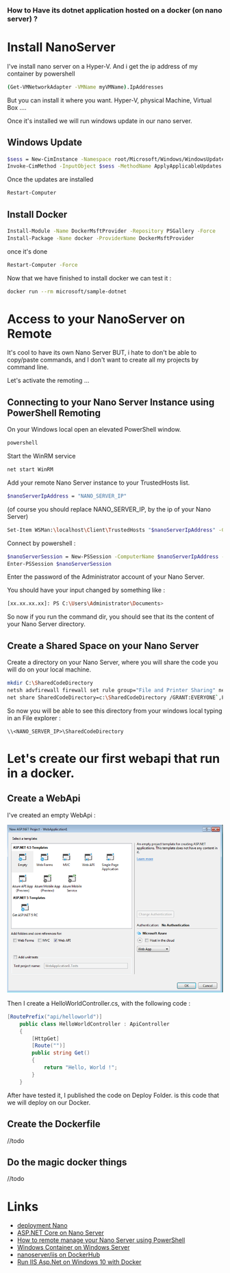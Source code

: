 ### How to Have its dotnet application hosted on a docker (on nano server) ?

# Install NanoServer

I've install nano server on a Hyper-V. 
And i get the ip address of my container by powershell 

```bash
(Get-VMNetworkAdapter -VMName myVMName).IpAddresses 
```

But you can install it where you want. Hyper-V, physical Machine, Virtual Box ....

Once it's installed we will run windows update in our nano server.

## Windows Update

```bash
$sess = New-CimInstance -Namespace root/Microsoft/Windows/WindowsUpdate -ClassName MSFT_WUOperationsSession
Invoke-CimMethod -InputObject $sess -MethodName ApplyApplicableUpdates
```

Once the updates are installed

```bash
Restart-Computer
```

## Install Docker

```bash
Install-Module -Name DockerMsftProvider -Repository PSGallery -Force
Install-Package -Name docker -ProviderName DockerMsftProvider
```

once it's done

```bash
Restart-Computer -Force
```

Now that we have finished to install docker we can test it :

```bash
docker run --rm microsoft/sample-dotnet
```

# Access to your NanoServer on Remote

It's cool to have its own Nano Server BUT, i hate to don't be able to copy/paste commands, and I don't want to create all my projects by command line.

Let's activate the remoting ...

## Connecting to your Nano Server Instance using PowerShell Remoting

On your Windows local open an elevated PowerShell window.

```bash
powershell
```

Start the WinRM service
```bash
net start WinRM
```

Add your remote Nano Server instance to your TrustedHosts list.

```bash
$nanoServerIpAddress = "NANO_SERVER_IP"
```
(of course you should replace NANO_SERVER_IP, by the ip of your Nano Server)

```bash
Set-Item WSMan:\localhost\Client\TrustedHosts "$nanoServerIpAddress" -Concatenate -Force
```

Connect by powershell :
```bash
$nanoServerSession = New-PSSession -ComputerName $nanoServerIpAddress -Credential ~\Administrator
Enter-PSSession $nanoServerSession
```

Enter the password of the Administrator account of your Nano Server.

You should have your input changed by something like :
```bash
[xx.xx.xx.xx]: PS C:\Users\Administrator\Documents>
```

So now if you run the command dir, you should see that its the content of your Nano Server directory.

## Create a Shared Space on your Nano Server

Create a directory on your Nano Server, where you will share the code you will do on your local machine.

```bash
mkdir C:\SharedCodeDirectory
netsh advfirewall firewall set rule group="File and Printer Sharing" new enable=yes
net share SharedCodeDirectory=c:\SharedCodeDirectory /GRANT:EVERYONE`,FULL
```

So now you will be able to see this directory from your windows local typing in an File explorer :
```
\\<NANO_SERVER_IP>\SharedCodeDirectory
```

# Let's create our first webapi that run in a docker.

## Create a WebApi

I've created an empty WebApi :

![Empty WebApi](https://github.com/Tkanos/DotnetDockerOnNanoServer/blob/master/img/CreateEmptyWebApi.png)

Then I create a HelloWorldController.cs, with the following code :

```csharp
[RoutePrefix("api/helloworld")]
    public class HelloWorldController : ApiController
    {
        [HttpGet]
        [Route("")]
        public string Get()
        {
            return "Hello, World !";
        }
    }
```

After have tested it, I published the code on Deploy Folder. is this code that we will deploy on our Docker.


## Create the Dockerfile

//todo

## Do the magic docker things

//todo


# Links
- [deployment Nano](https://msdn.microsoft.com/en-us/virtualization/windowscontainers/deployment/deployment_nano)
- [ASP.NET Core on Nano Server](https://docs.asp.net/en/latest/tutorials/nano-server.html)
- [How to remote manage your Nano Server using PowerShell](http://www.thomasmaurer.ch/2015/12/how-to-remote-manage-your-nano-server-using-powershell/)
- [Windows Container on Windows Server](https://msdn.microsoft.com/en-us/virtualization/windowscontainers/quick_start/quick_start_windows_server)
- [nanoserver/iis on DockerHub](https://hub.docker.com/r/nanoserver/iis/)
- [Run IIS Asp.Net on Windows 10 with Docker](http://blog.alexellis.io/run-iis-asp-net-on-windows-10-with-docker/)




